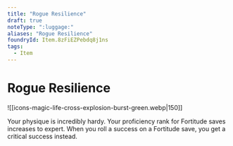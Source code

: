 ```yaml
---
title: "Rogue Resilience"
draft: true
noteType: ":luggage:"
aliases: "Rogue Resilience"
foundryId: Item.8zFiEZPebdq8j1ns
tags:
  - Item
---
```


# Rogue Resilience
![[icons-magic-life-cross-explosion-burst-green.webp|150]]

Your physique is incredibly hardy. Your proficiency rank for Fortitude saves increases to expert. When you roll a success on a Fortitude save, you get a critical success instead.

